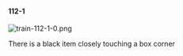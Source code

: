 #### 112-1
![train-112-1-0.png](https://github.com/lil-lab/nlvr/raw/master/nlvr/train/images/70/train-112-1-0.png "train-112-1-0.png")

There is a black item closely touching a box corner